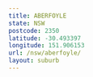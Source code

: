 ```yaml
---
title: ABERFOYLE
state: NSW
postcode: 2350
latitude: -30.493397
longitude: 151.906153
url: /nsw/aberfoyle/
layout: suburb
---
```

